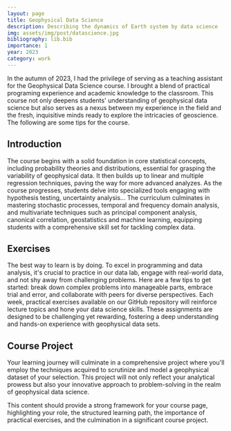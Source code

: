 ```yaml
---
layout: page
title: Geophysical Data Science
description: Describing the dynamics of Earth system by data science
img: assets/img/post/datascience.jpg
bibliography: lib.bib
importance: 1
year: 2023
category: work
---
```



In the autumn of 2023, I had the privilege of serving as a teaching assistant for the Geophysical Data Science course. I brought a blend of practical programing experience and academic knowledge to the classroom. This course not only deepens students' understanding of geophysical data science but also serves as a nexus between my experience in the field and the fresh, inquisitive minds ready to explore the intricacies of geoscience. The following are some tips for the course.

## Introduction

The course begins with a solid foundation in core statistical concepts, including probability theories and distributions, essential for grasping the variability of geophysical data. It then builds up to linear and multiple regression techniques, paving the way for more advanced analyzes. As the course progresses, students delve into specialized tools engaging with hypothesis testing, uncertainty analysis... The curriculum culminates in mastering stochastic processes, temporal and frequency domain analysis, and multivariate techniques such as principal component analysis, canonical correlation, geostatistics and machine learning, equipping students with a comprehensive skill set for tackling complex data.

## Exercises

The best way to learn is by doing. To excel in programming and data analysis, it's crucial to practice in our data lab, engage with real-world data, and not shy away from challenging problems. Here are a few tips to get started: break down complex problems into manageable parts, embrace trial and error, and collaborate with peers for diverse perspectives. Each week, practical exercises available on our GitHub repository will reinforce lecture topics and hone your data science skills. These assignments are designed to be challenging yet rewarding, fostering a deep understanding and hands-on experience with geophysical data sets.

## Course Project

Your learning journey will culminate in a comprehensive project where you'll employ the techniques acquired to scrutinize and model a geophysical dataset of your selection. This project will not only reflect your analytical prowess but also your innovative approach to problem-solving in the realm of geophysical data science.

This content should provide a strong framework for your course page, highlighting your role, the structured learning path, the importance of practical exercises, and the culmination in a significant course project.